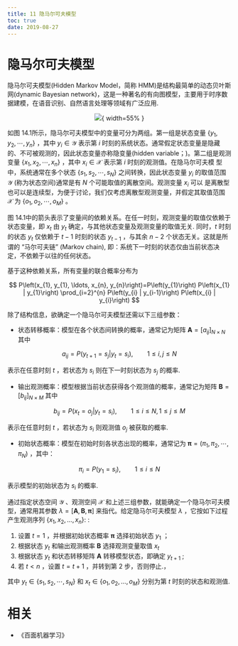 ```yaml
---
title: 11 隐马尔可夫模型
toc: true
date: 2019-08-27
---
```


# 隐马尔可夫模型


隐马尔可夫模型(Hidden Markov Model，简称 HMM)是结构最简单的动态贝叶斯网(dynamic Bayesian network)，这是一种著名的有向图模型，主要用于时序数据建模，在语音识别、自然语言处理等领域有广泛应用.

<center>

![](http://images.iterate.site/blog/image/180701/8id691C700.png?imageslim){ width=55% }

</center>

如图 14.1所示，隐马尔可夫模型中的变量可分为两组。第一组是状态变量 $\{y_1,y_2,\cdots,y_n\}$ ，其中 $y_i\in \mathcal{Y}$ 表示第 $i$ 时刻的系统状态。通常假定状态变量是隐藏的、不可被观测的，因此状态变量亦称隐变量(hidden variable；)。第二组是观测变量 $\{x_1,x_2,\cdots,x_n\}$ ，其中 $x_i\in\mathcal{X}$ 表示第 $i$ 时刻的观测值。在隐马尔可夫模 型中，系统通常在多个状态 $\{s_1,s_2,\cdots,s_N\}$ 之间转换，因此状态变量 $y_i$ 的取值范围 $\mathcal{Y}$ (称为状态空间)通常是有 $N$ 个可能取值的离散空间。观测变量 $x_i$ 可以 是离散型也可以是连续型，为便于讨论，我们仅考虑离散型观测变量，并假定其取值范围 $\mathcal{X}$  为 $\{o_1,o_2,\cdots,o_M\}$ 。



图 14.1中的箭头表示了变量间的依赖关系。在任一时刻，观测变量的取值仅依赖于状态变量，即 $x_t$ 由 $y_t$ 确定，与其他状态变量及观测变量的取值无关. 同时，$t$ 时刻的状态 $y_t$ 仅依赖于 $t-1$ 时刻的状态 $y_{t-1}$ ，与其余 $n-2$ 个状态无关。这就是所谓的 “马尔可夫链” (Markov chain), 即：系统下一时刻的状态仅由当前状态决定，不依赖于以往的任何状态。

基于这种依赖关系，所有变量的联合概率分布为

$$
P\left(x_{1}, y_{1}, \ldots, x_{n}, y_{n}\right)=P\left(y_{1}\right) P\left(x_{1} | y_{1}\right) \prod_{i=2}^{n} P\left(y_{i} | y_{i-1}\right) P\left(x_{i} | y_{i}\right)
$$


除了结构信息，欲确定一个隐马尔可夫模型还需以下三组参数：

- 状态转移概率：模型在各个状态间转换的概率，通常记为矩阵 $\mathbf{A}=[a_{ij}]_{N\times N}$ 其中

$$
a_{i j}=P\left(y_{t+1}=s_{j} | y_{t}=s_{i}\right), \qquad 1 \leqslant i, j \leqslant N
$$

表示在任意时刻 $t$ ，若状态为 $s_i$ 则在下一时刻状态为 $s_j$ 的概率.

- 输出观测概率：模型根据当前状态获得各个观测值的概率，通常记为矩阵 $\mathbf{B}=\left[b_{i j}\right]_{N \times M}$ 其中

$$
b_{i j}=P\left(x_{t}=o_{j} | y_{t}=s_{i}\right), \qquad 1 \leqslant i \leqslant N, 1 \leqslant j \leqslant M
$$

表示在任意时刻 $t$ ，若状态为 $s_i$ 则观测值 $o_j$ 被获取的概率.

- 初始状态概率：模型在初始时刻各状态出现的概率，通常记为 $\boldsymbol{\pi}=(\pi_1,\pi_2,\cdots,\pi_N)$ ，其中：

$$
\pi_{i}=P\left(y_{1}=s_{i}\right), \qquad 1 \leqslant i \leqslant N
$$

表示模型的初始状态为 $s_i$ 的概率.

通过指定状态空间 $\mathcal{Y}$ 、观测空间 $\mathcal{X}$ 和上述三组参数，就能确定一个隐马尔可夫模型，通常用其参数 $\lambda=[\mathbf{A}, \mathbf{B}, \boldsymbol{\pi}]$ 来指代。给定隐马尔可夫模型 $\lambda$ ，它按如下过程产生观测序列 $\left\{x_{1}, x_{2}, \ldots, x_{n}\right\} :$ :

1. 设置 $t=1$ ，并根据初始状态概率 $\boldsymbol{\pi}$ 选择初始状态 $y_1$ ；
2. 根据状态 $y_t$ 和输出观测概率 $\mathbf{B}$ 选择观测变量取值 $x_t$
3. 根据状态 $y_t$ 和状态转移矩阵 $\mathbf{A}$ 转移模型状态，即确定 $y_{t+1}$ ;
4. 若 $t<n$ ，设置 $t=t+1$ ，并转到第 2 步，否则停止.，

其中 $y_t\in\{s_1,s_2,\cdots,s_N\}$ 和 $x_{t} \in\left\{o_{1}, o_{2}, \ldots, o_{M}\right\}$ 分别为第 $t$ 时刻的状态和观测值.






# 相关

- 《百面机器学习》
